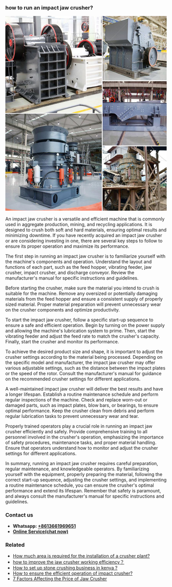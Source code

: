 <h3>how to run an impact jaw crusher?</h3><img src='1701746154.jpg' alt=''><p>An impact jaw crusher is a versatile and efficient machine that is commonly used in aggregate production, mining, and recycling applications. It is designed to crush both soft and hard materials, ensuring optimal results and minimizing downtime. If you have recently acquired an impact jaw crusher or are considering investing in one, there are several key steps to follow to ensure its proper operation and maximize its performance.</p><p>The first step in running an impact jaw crusher is to familiarize yourself with the machine's components and operation. Understand the layout and functions of each part, such as the feed hopper, vibrating feeder, jaw crusher, impact crusher, and discharge conveyor. Review the manufacturer's manual for specific instructions and guidelines.</p><p>Before starting the crusher, make sure the material you intend to crush is suitable for the machine. Remove any oversized or potentially damaging materials from the feed hopper and ensure a consistent supply of properly sized material. Proper material preparation will prevent unnecessary wear on the crusher components and optimize productivity.</p><p>To start the impact jaw crusher, follow a specific start-up sequence to ensure a safe and efficient operation. Begin by turning on the power supply and allowing the machine's lubrication system to prime. Then, start the vibrating feeder and adjust the feed rate to match the crusher's capacity. Finally, start the crusher and monitor its performance.</p><p>To achieve the desired product size and shape, it is important to adjust the crusher settings according to the material being processed. Depending on the specific model and manufacturer, the impact jaw crusher may offer various adjustable settings, such as the distance between the impact plates or the speed of the rotor. Consult the manufacturer's manual for guidance on the recommended crusher settings for different applications.</p><p>A well-maintained impact jaw crusher will deliver the best results and have a longer lifespan. Establish a routine maintenance schedule and perform regular inspections of the machine. Check and replace worn-out or damaged parts, such as impact plates, blow bars, or bearings, to ensure optimal performance. Keep the crusher clean from debris and perform regular lubrication tasks to prevent unnecessary wear and tear.</p><p>Properly trained operators play a crucial role in running an impact jaw crusher efficiently and safely. Provide comprehensive training to all personnel involved in the crusher's operation, emphasizing the importance of safety procedures, maintenance tasks, and proper material handling. Ensure that operators understand how to monitor and adjust the crusher settings for different applications.</p><p>In summary, running an impact jaw crusher requires careful preparation, regular maintenance, and knowledgeable operators. By familiarizing yourself with the equipment, properly preparing the material, following the correct start-up sequence, adjusting the crusher settings, and implementing a routine maintenance schedule, you can ensure the crusher's optimal performance and extend its lifespan. Remember that safety is paramount, and always consult the manufacturer's manual for specific instructions and guidelines.</p><h3>Contact us</h3><ul><li><strong>Whatsapp:&nbsp;<a href="https://wa.me/8613661969651">+8613661969651</a></strong></li><li><a href="https://swt.shibang-china.com/?git&amp;zhl&amp;how to run an impact jaw crusher"><strong>Online Service(chat now)</strong></a></li></ul><h3>Related</h3><ul><li><a href='How much area is required for the installation of a crusher plant.md'>How much area is required for the installation of a crusher plant?</a></li><li><a href='how to improve the jaw crusher working efficiency？.md'>how to improve the jaw crusher working efficiency？</a></li><li><a href='How to set up stone crushing business in kenya .md'>How to set up stone crushing business in kenya ?</a></li><li><a href='How to ensure the efficient operation of impact crusher.md'>How to ensure the efficient operation of impact crusher?</a></li><li><a href='7 Factors Affecting the Price of Jaw Crusher.md'>7 Factors Affecting the Price of Jaw Crusher</a></li></ul>